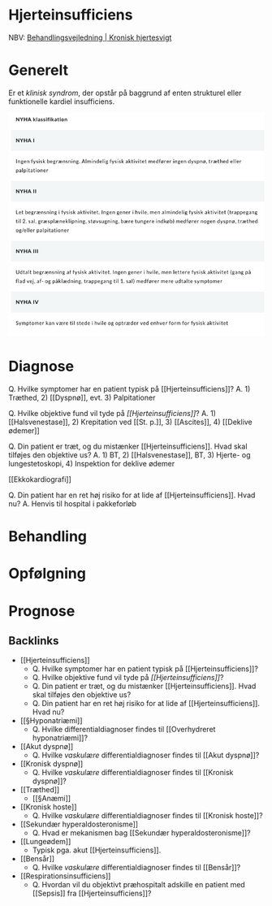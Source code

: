 # Hjerteinsufficiens
NBV: [Behandlingsvejledning | Kronisk hjertesvigt](https://nbv.cardio.dk/chf)

# Generelt
Er et *klinisk syndrom*, der opstår på baggrund af enten strukturel eller funktionelle kardiel insufficiens.

![](BearImages/7F0CD58C-35F1-48F9-B3D3-7B77B7112E40-43570-00005991CC164CC8/FDFE6C59-5D77-4431-AF69-1F27C5A1AED0.png)

# Diagnose
Q. Hvilke symptomer har en patient typisk på [[Hjerteinsufficiens]]?
A. 1) Træthed, 2) [[Dyspnø]], evt. 3) Palpitationer

Q. Hvilke objektive fund vil tyde på *[[Hjerteinsufficiens]]*? 
A. 1) [[Halsvenestase]], 2) Krepitation ved [[St. p.]], 3) [[Ascites]], 4) [[Deklive ødemer]]

Q. Din patient er træt, og du mistænker [[Hjerteinsufficiens]]. Hvad skal tilføjes den objektive us?
A. 1) BT, 2) [[Halsvenestase]], BT, 3) Hjerte- og lungestetoskopi, 4) Inspektion for deklive ødemer

[[Ekkokardiografi]]

Q. Din patient har en ret høj risiko for at lide af [[Hjerteinsufficiens]]. Hvad nu?
A. Henvis til hospital i pakkeforløb

# Behandling

# Opfølgning

# Prognose

<!-- #anki/tag/med/Cardiology #anki/deck/Medicine -->

## Backlinks
* [[Hjerteinsufficiens]]
	* Q. Hvilke symptomer har en patient typisk på [[Hjerteinsufficiens]]?
	* Q. Hvilke objektive fund vil tyde på *[[Hjerteinsufficiens]]*? 
	* Q. Din patient er træt, og du mistænker [[Hjerteinsufficiens]]. Hvad skal tilføjes den objektive us?
	* Q. Din patient har en ret høj risiko for at lide af [[Hjerteinsufficiens]]. Hvad nu?
* [[§Hyponatriæmi]]
	* Q. Hvilke differentialdiagnoser findes til [[Overhydreret hyponatriæmi]]?
* [[Akut dyspnø]]
	* Q. Hvilke *vaskulære* differentialdiagnoser findes til [[Akut dyspnø]]?
* [[Kronisk dyspnø]]
	* Q. Hvilke *vaskulære* differentialdiagnoser findes til [[Kronisk dyspnø]]?
* [[Træthed]]
	* [[§Anæmi]]
* [[Kronisk hoste]]
	* Q. Hvilke *vaskulære* differentialdiagnoser findes til [[Kronisk hoste]]?
* [[Sekundær hyperaldosteronisme]]
	* Q. Hvad er mekanismen bag [[Sekundær hyperaldosteronisme]]?
* [[Lungeødem]]
	* Typisk pga. akut [[Hjerteinsufficiens]].
* [[Bensår]]
	* Q. Hvilke *vaskulære* differentialdiagnoser findes til [[Bensår]]?
* [[Respirationsinsufficiens]]
	* Q. Hvordan vil du objektivt præhospitalt adskille en patient med [[Sepsis]] fra [[Hjerteinsufficiens]]?

<!-- {BearID:C31E655F-888A-4DE2-A6BE-FF1FB4DB5BEE-21575-00002BC27EEB9DDA} -->
